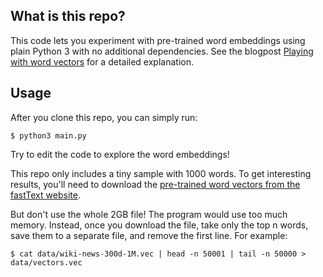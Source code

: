 ## What is this repo?

This code lets you experiment with pre-trained word embeddings using plain
Python 3 with no additional dependencies.
See the blogpost [Playing with word vectors](https://medium.com/@martinkonicek/playing-with-word-vectors-308ab2faa519) for a detailed explanation.

## Usage

After you clone this repo, you can simply run:

```
$ python3 main.py
```

Try to edit the code to explore the word embeddings!

This repo only includes a tiny sample with 1000 words. To get interesting results,
you'll need to download the
[pre-trained word vectors from the fastText website](https://fasttext.cc/docs/en/english-vectors.html).

But don't use the whole 2GB file! The program would use too much memory.
Instead, once you download the file, take only the top n words, save them
to a separate file, and remove the first line. For example:

```
$ cat data/wiki-news-300d-1M.vec | head -n 50001 | tail -n 50000 > data/vectors.vec
```
